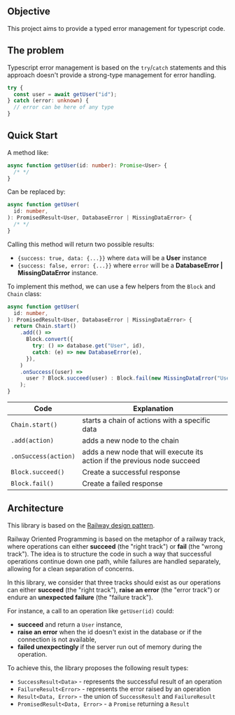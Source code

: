 ## Objective

This project aims to provide a typed error management for typescript code.

## The problem

Typescript error management is based on the `try`/`catch` statements and this approach doesn't provide a strong-type management for error handling.

```ts
try {
  const user = await getUser("id");
} catch (error: unknown) {
  // error can be here of any type
}
```

## Quick Start

A method like:

```typescript
async function getUser(id: number): Promise<User> {
  /* */
}
```

Can be replaced by:

```typescript
async function getUser(
  id: number,
): PromisedResult<User, DatabaseError | MissingDataError> {
  /* */
}
```

Calling this method will return two possible results:

- `{success: true, data: {...}}` where `data` will be a **User** instance
- `{success: false, error: {...}}` where `error` will be a **DatabaseError | MissingDataError** instance.

To implement this method, we can use a few helpers from the `Block` and `Chain` class:

```typescript
async function getUser(
  id: number,
): PromisedResult<User, DatabaseError | MissingDataError> {
  return Chain.start()
    .add(() =>
      Block.convert({
        try: () => database.get("User", id),
        catch: (e) => new DatabaseError(e),
      }),
    )
    .onSuccess((user) =>
      user ? Block.succeed(user) : Block.fail(new MissingDataError("User", id)),
    );
}
```

| Code                 | Explanation                                                               |
| -------------------- | ------------------------------------------------------------------------- |
| `Chain.start()`      | starts a chain of actions with a specific data                            |
| `.add(action)`       | adds a new node to the chain                                              |
| `.onSuccess(action)` | adds a new node that will execute its action if the previous node succeed |
| `Block.succeed()`    | Create a successful response                                              |
| `Block.fail()`       | Create a failed response                                                  |

## Architecture

This library is based on the [Railway design pattern](https://blog.logrocket.com/what-is-railway-oriented-programming/).

Railway Oriented Programming is based on the metaphor of a railway track, where operations can either **succeed** (the "right track") or **fail** (the "wrong track"). The idea is to structure the code in such a way that successful operations continue down one path, while failures are handled separately, allowing for a clean separation of concerns.

In this library, we consider that three tracks should exist as our operations can either **succeed** (the "right track"), **raise an error** (the "error track") or endure an **unexpected failure** (the "failure track").

For instance, a call to an operation like `getUser(id)` could:

- **succeed** and return a `User` instance,
- **raise an error** when the id doesn't exist in the database or if the connection is not available,
- **failed unexpectingly** if the server run out of memory during the operation.

To achieve this, the library proposes the following result types:

- `SuccessResult<Data>` - represents the successful result of an operation
- `FailureResult<Error>` - represents the error raised by an operation
- `Result<Data, Error>` - the union of `SuccessResult` and `FailureResult`
- `PromisedResult<Data, Error>` - a `Promise` returning a `Result`
